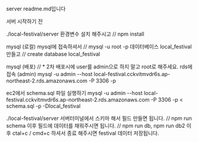 server readme.md입니다

서버 시작하기 전

./local-festival/server
환경변수 설치 해주시고 // npm install

mysql (로컬)
mysql에 접속하셔서 // mysql -u root -p
데이터베이스 local_festival 만들고 // create database local_festival

mysql (배포) // \* 2차 배포시에 user를 admin으로 하지 말고 root로 해주세요.
rds에 접속 (admin)
mysql -u admin --host local-festival.cckvitmvdr6s.ap-northeast-2.rds.amazonaws.com -P 3306 -p

ec2에서 schema.sql 파일 실행하기
mysql -u admin --host local-festival.cckvitmvdr6s.ap-northeast-2.rds.amazonaws.com -P 3306 -p < schema.sql -p -Dlocal_festival

./local-festival/server
서버터미널에서 스키마 해서 필드 만들면 됩니다. // npm run schema
이후 필드에 데이터를 채워주시면 됩니다. // npm run db, npm run db2
이후 ctal+c / cmd+c 하셔서 종료 해주시면 festival 데이터 저장됩니다.
